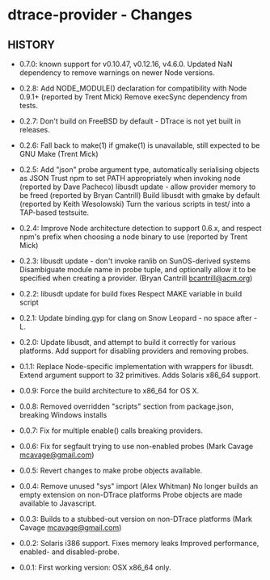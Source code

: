 dtrace-provider - Changes
=========================

## HISTORY

 * 0.7.0: known support for v0.10.47, v0.12.16, v4.6.0.
   Updated NaN dependency to remove warnings on newer Node versions.

 * 0.2.8:
   Add NODE_MODULE() declaration for compatibility with Node 0.9.1+
   (reported by Trent Mick)
   Remove execSync dependency from tests.

 * 0.2.7:
   Don't build on FreeBSD by default - DTrace is not yet built in releases.

 * 0.2.6:
   Fall back to make(1) if gmake(1) is unavailable, still expected to be GNU Make
   (Trent Mick)

 * 0.2.5:
   Add "json" probe argument type, automatically serialising objects as JSON
   Trust npm to set PATH appropriately when invoking node (reported by Dave Pacheco)
   libusdt update - allow provider memory to be freed (reported by Bryan Cantrill)
   Build libusdt with gmake by default (reported by Keith Wesolowski)
   Turn the various scripts in test/ into a TAP-based testsuite.

 * 0.2.4:
   Improve Node architecture detection to support 0.6.x, and respect
   npm's prefix when choosing a node binary to use (reported by Trent Mick)

 * 0.2.3:
   libusdt update - don't invoke ranlib on SunOS-derived systems
   Disambiguate module name in probe tuple, and optionally allow it to be
   specified when creating a provider. (Bryan Cantrill bcantrill@acm.org)

 * 0.2.2:
   libusdt update for build fixes
   Respect MAKE variable in build script

 * 0.2.1:
   Update binding.gyp for clang on Snow Leopard - no space after -L.

 * 0.2.0:
   Update libusdt, and attempt to build it correctly for various platforms.
   Add support for disabling providers and removing probes.

 * 0.1.1:
   Replace Node-specific implementation with wrappers for libusdt.
   Extend argument support to 32 primitives.
   Adds Solaris x86_64 support.

 * 0.0.9:
   Force the build architecture to x86_64 for OS X.

 * 0.0.8:
   Removed overridden "scripts" section from package.json, breaking Windows installs

 * 0.0.7:
   Fix for multiple enable() calls breaking providers.

 * 0.0.6:
   Fix for segfault trying to use non-enabled probes (Mark Cavage mcavage@gmail.com)

 * 0.0.5:
   Revert changes to make probe objects available.

 * 0.0.4:
   Remove unused "sys" import (Alex Whitman) 
   No longer builds an empty extension on non-DTrace platforms
   Probe objects are made available to Javascript.

 * 0.0.3:
   Builds to a stubbed-out version on non-DTrace platforms (Mark Cavage <mcavage@gmail.com>)

 * 0.0.2:
   Solaris i386 support.
   Fixes memory leaks
   Improved performance, enabled- and disabled-probe. 

 * 0.0.1: 
   First working version: OSX x86_64 only. 
